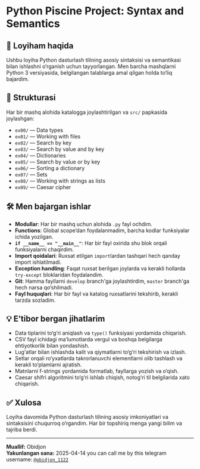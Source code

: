 # Python Piscine Project: Syntax and Semantics

## 📖 Loyiham haqida

Ushbu loyiha Python dasturlash tilining asosiy sintaksisi va semantikasi bilan ishlashni o‘rganish uchun tayyorlangan. Men barcha mashqlarni Python 3 versiyasida, belgilangan talablarga amal qilgan holda to‘liq bajardim.

## 📁 Strukturasi

Har bir mashq alohida katalogga joylashtirilgan va `src/` papkasida joylashgan:

- `ex00/` — Data types
- `ex01/` — Working with files
- `ex02/` — Search by key
- `ex03/` — Search by value and by key
- `ex04/` — Dictionaries
- `ex05/` — Search by value or by key
- `ex06/` — Sorting a dictionary
- `ex07/` — Sets
- `ex08/` — Working with strings as lists
- `ex09/` — Caesar cipher

## 🛠 Men bajargan ishlar

- **Modullar**: Har bir mashq uchun alohida `.py` fayl ochdim.
- **Functions**: Global scope’dan foydalanmadim, barcha kodlar funksiyalar ichida yozilgan.
- **`if __name__ == "__main__"`**: Har bir fayl oxirida shu blok orqali funksiyalarni chaqirdim.
- **Import qoidalari**: Ruxsat etilgan `import`lardan tashqari hech qanday import ishlatilmadi.
- **Exception handling**: Faqat ruxsat berilgan joylarda va kerakli hollarda `try-except` bloklaridan foydalandim.
- **Git**: Hamma fayllarni `develop` branch'ga joylashtirdim, `master` branch'ga hech narsa qo‘shilmadi.
- **Fayl huquqlari**: Har bir fayl va katalog ruxsatlarini tekshirib, kerakli tarzda sozladim.

## 💡 E’tibor bergan jihatlarim

- Data tiplarini to‘g‘ri aniqlash va `type()` funksiyasi yordamida chiqarish.
- CSV fayl ichidagi ma’lumotlarda vergul va boshqa belgilarga ehtiyotkorlik bilan yondashish.
- Lug‘atlar bilan ishlashda kalit va qiymatlarni to‘g‘ri tekshirish va izlash.
- Setlar orqali ro‘yxatlarda takrorlanuvchi elementlarni olib tashlash va kerakli to‘plamlarni ajratish.
- Matnlarni f-strings yordamida formatlab, fayllarga yozish va o‘qish.
- Caesar shifri algoritmini to‘g‘ri ishlab chiqish, notog‘ri til belgilarida xato chiqarish.

## ✅ Xulosa

Loyiha davomida Python dasturlash tilining asosiy imkoniyatlari va sintaksisini chuqurroq o‘rgandim. Har bir topshiriq menga yangi bilim va tajriba berdi.

---

**Muallif:** Obidjon  
**Yakunlangan sana:** 2025-04-14
you can call me by this telegram username: [`@obidjon_1122`](https://web.telegram.org/k/#@obidjon_1122)